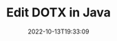 ---
############################# Static ############################
layout: "auto-gen-editor"
date: 2022-10-13T19:33:09
draft: false
otherformats: doc docx docm xls xlsx xlsm ppt pptx pptm mobi epub html mhtml txt xml csv rtf odt msg eml

############################# Head ############################
head_title: "DOTX Editor — Edit DOTX in Java"
head_description: "How to edit DOTX in Java using a few lines of code? Use GroupDocs documents processing APIs to edit, update and save 30+ file formats."

############################# Header ############################
title: "Edit DOTX in Java"
description: "Effective and robust DOTX editing using server side GroupDocs.Editor for Java APIs, without the use of any software like Microsoft or Open Office."
bg_image: "https://cms.admin.containerize.com/templates/aspose/App_Themes/V3/images/bg/header1.png"
bg_overlay: false
button:
    enable: true
    icon: "fas fa-arrow-down"
    label: "Download Free Trial"
    link: "https://downloads.groupdocs.com/editor/java"

############################# SubMenu ############################
submenu:
    enable: true

    left:
        img_alt: "GroupDocs.Editor for Java"
        image: "https://cms.admin.containerize.com/templates/groupdocs/images/product-logos/90x90-noborder/groupdocs-editor-java.png"
        product: "GroupDocs.Editor"
        platform: "Java"

    middle:
        button:

            # button loop
            - link: "https://apireference.groupdocs.com/editor/java"
              text: "API Reference"

            # button loop
            - link: "https://github.com/groupdocs-editor"
              text: "Code Examples"

            # button loop
            - link: "https://products.groupdocs.app/editor/family"
              text: "Live Demos"

            # button loop
            - link: "https://purchase.groupdocs.com/pricing/editor/java"
              text: "Pricing"

    right:
        link_download: "https://downloads.groupdocs.com/editor"
        link_learn: "https://docs.groupdocs.com/editor/java"
        link_buy: "https://purchase.groupdocs.com"

############################# About ############################
about:
    enable: true
    title: "About GroupDocs.Editor for Java API"
    content: |
        [GroupDocs.Editor for Java](/editor/java/) API is a right choice to edit Microsoft Word, Excel, PowerPoint, Open Office documents and presentations. GroupDocs.Editor is a standalone API that is suitable for server side and back-end systems where high performance is required. It does not depend on any software like Microsoft or Open Office.

############################# Steps ############################
steps:
    enable: true
    title_left: "Steps to Edit DOTX in Java"
    content_left: |
        [GroupDocs.Editor for Java](/editor/java/) provides an easy and straightforward way for developers to edit the DOTX files using a few lines of code.
        * Create an instance of `Editor` class with mandatory file path or stream and optional `WordProcessingLoadOptions` class and load the DOTX file
        * Create & set the `WordProcessingEditOptions` class instance for the DOTX file format
        * Call `Editor.Edit()` method and obtain DOTX document in HTML format that is easily editable with any WYSIWYG-editor.
        * Call `Editor.Save()` method and save edited DOTX file using `WordProcessingSaveOptions` class

        
    title_right: "System Requirements"
    content_right: |
        A basic document editing with GroupDocs.Editor for Java APIs can be done by implementing a few easy steps. Our APIs are supported on all major platforms and operating systems. Before executing the code below, please make sure that you have the following prerequisites installed on your system.

        * Operating Systems: Microsoft Windows, Linux, MacOS
        * Development Environments: NetBeans, IntelliJ IDEA, Eclipse
        * Frameworks: Java 7 (1.7) and above
        * Get the latest version of GroupDocs.Editor for Java downloaded from [Maven](https://repository.groupdocs.com/editor/)
        
    code: |        
        ```java
        // Load the DOTX file into Editor with the optional WordProcessingLoadOptions
        Editor editor = new Editor("source.dotx", new WordProcessingLoadOptions());

        // Create and adjust the edit options
        WordProcessingEditOptions editOptions = new WordProcessingEditOptions();

        // Open input DOTX document for edit — obtain an intermediate document, that can be edited
        EditableDocument beforeEdit = editor.edit(editOptions);

        // Grab DOTX document content and associated resources from editable document
        string content = beforeEdit.getContent();

        // Send the content to WYSIWYG-editor, edit it there, and send edited content back to the server-side
        // This step simulates a such operation
        string updatedContent = content.replace("Subtitle", "Edited subtitle");

        // Grab edited content and resources from WYSIWYG-editor and create a new EditableDocument instance from it
        EditableDocument afterEdit = EditableDocument.fromMarkup(updatedContent, null);

        // Create a save options and select a desired output format
        WordProcessingSaveOptions saveOptions = new WordProcessingSaveOptions(WordProcessingFormats.Dotx);

        // Save edited DOTX document to the file
        editor.save(afterEdit, "edited.dotx", saveOptions);
        ```
        
############################# Demos ############################
demos:
    enable: true
    title: "DOTX Editor Live Demos"
    content: |
        Edit DOTX right now by visiting [GroupDocs.Editor Live Demos](https://products.groupdocs.app/editor/family) website.  
        The live demo has the following benefits
        
############################# More Formats ############################
more_formats:
    enable: true
    title: "Other Supported Editors"
    content: |
        You can also edit other file formats. Please see the complete list below.


############################# Back to top ###############################
back_to_top:
    enable: true
---